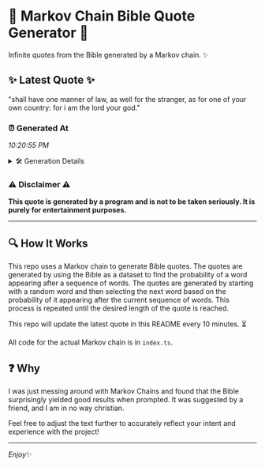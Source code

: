 # 📖 Markov Chain Bible Quote Generator 📖

Infinite quotes from the Bible generated by a Markov chain. ✨

## ✨ Latest Quote ✨
"shall have one manner of law, as well for the stranger, as for one of your own country: for i am the lord your god."

### ⏰ Generated At
*10:20:55 PM*

<details>
    <summary>🛠️ Generation Details</summary>
    <p>
        <strong>🌱 Seed:</strong> shall<br>
        <strong>🔄 Iterations:</strong> 24<br>
        <strong>📜 Context History:</strong><br>[ shall ]: have<br>[ shall, have ]: one<br>[ shall, have, one ]: manner<br>[ shall, have, one, manner ]: of<br>[ shall, have, one, manner, of ]: law,<br>[ shall, have, one, manner, of, law, ]: as<br>[ have, one, manner, of, law,, as ]: well<br>[ one, manner, of, law,, as, well ]: for<br>[ manner, of, law,, as, well, for ]: the<br>[ of, law,, as, well, for, the ]: stranger,<br>[ law,, as, well, for, the, stranger, ]: as<br>[ as, well, for, the, stranger,, as ]: for<br>[ well, for, the, stranger,, as, for ]: one<br>[ for, the, stranger,, as, for, one ]: of<br>[ the, stranger,, as, for, one, of ]: your<br>[ stranger,, as, for, one, of, your ]: own<br>[ as, for, one, of, your, own ]: country:<br>[ for, one, of, your, own, country: ]: for<br>[ one, of, your, own, country:, for ]: i<br>[ of, your, own, country:, for, i ]: am<br>[ your, own, country:, for, i, am ]: the<br>[ own, country:, for, i, am, the ]: lord<br>[ country:, for, i, am, the, lord ]: your<br>[ for, i, am, the, lord, your ]: god.<br>
    </p>
</details>

### ⚠️ Disclaimer ⚠️
**This quote is generated by a program and is not to be taken seriously. It is purely for entertainment purposes.**

---

## 🔍 How It Works

This repo uses a Markov chain to generate Bible quotes. The quotes are generated by using the Bible as a dataset to find the probability of a word appearing after a sequence of words. The quotes are generated by starting with a random word and then selecting the next word based on the probability of it appearing after the current sequence of words. This process is repeated until the desired length of the quote is reached.

This repo will update the latest quote in this README every 10 minutes. ⏳

All code for the actual Markov chain is in `index.ts`.

## ❓ Why

I was just messing around with Markov Chains and found that the Bible surprisingly yielded good results when prompted. 
It was suggested by a friend, and I am in no way christian.

Feel free to adjust the text further to accurately reflect your intent and experience with the project!

---

*Enjoy*✨
